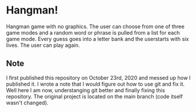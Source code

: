 # Hangman!
Hangman game with no graphics. The user can choose from one of three game modes and a random word or phrase is pulled from a list for each game mode. Every guess goes into a letter bank and the userstarts with six lives. The user can play again.

## Note
I first published this repository on October 23rd, 2020 and messed up how I published it. I wrote a note that I would figure out how to use git and fix it. Well here I am now, understanging git better and finally fixing this repository. The original project is located on the main branch (code itself wasn't changed).

